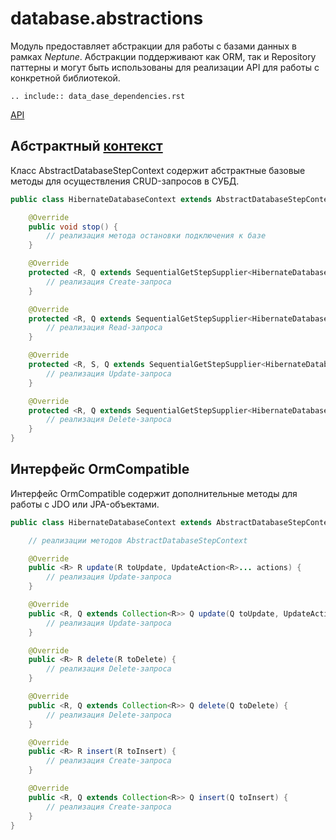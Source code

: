 # database.abstractions

Модуль предоставляет абстракции для работы с базами данных в рамках _Neptune_.
Абстракции поддерживают как ORM, так и Repository паттерны и могут
быть использованы для реализации API для работы с конкретной библиотекой.

```{eval-rst}
.. include:: data_dase_dependencies.rst
```

[API](https://tinkoff.github.io/neptune/database.abstractions/index.html)

## Абстрактный [контекст](./../core/steps/context/index.md)

Класс AbstractDatabaseStepContext содержит абстрактные базовые методы для осуществления
CRUD-запросов в СУБД.

```java
public class HibernateDatabaseContext extends AbstractDatabaseStepContext<HibernateDatabaseContext> {

    @Override
    public void stop() {
        // реализация метода остановки подключения к базе 
    }

    @Override
    protected <R, Q extends SequentialGetStepSupplier<HibernateDatabaseContext, R, ?, ?, ?> & InsertQuery<R>> R insert(Q query) {
        // реализация Create-запроса
    }

    @Override
    protected <R, Q extends SequentialGetStepSupplier<HibernateDatabaseContext, R, ?, ?, ?> & SelectQuery<R>> R select(Q query) {
        // реализация Read-запроса
    }

    @Override
    protected <R, S, Q extends SequentialGetStepSupplier<HibernateDatabaseContext, S, ?, ?, ?> & SelectQuery<S>> S update(Q query, UpdateAction<R>... actions) {
        // реализация Update-запроса
    }

    @Override
    protected <R, Q extends SequentialGetStepSupplier<HibernateDatabaseContext, R, ?, ?, ?> & SelectQuery<R>> R delete(Q query) {
        // реализация Delete-запроса
    }
}
```

## Интерфейс OrmCompatible

Интерфейс OrmCompatible содержит дополнительные методы для работы с JDO или JPA-объектами.

```java
public class HibernateDatabaseContext extends AbstractDatabaseStepContext<HibernateDatabaseContext> implements OrmCompatible {

    // реализации методов AbstractDatabaseStepContext

    @Override
    public <R> R update(R toUpdate, UpdateAction<R>... actions) {
        // реализация Update-запроса
    }

    @Override
    public <R, Q extends Collection<R>> Q update(Q toUpdate, UpdateAction<R>... actions) {
        // реализация Update-запроса
    }

    @Override
    public <R> R delete(R toDelete) {
        // реализация Delete-запроса
    }

    @Override
    public <R, Q extends Collection<R>> Q delete(Q toDelete) {
        // реализация Delete-запроса
    }

    @Override
    public <R> R insert(R toInsert) {
        // реализация Create-запроса
    }

    @Override
    public <R, Q extends Collection<R>> Q insert(Q toInsert) {
        // реализация Create-запроса
    }
}
```